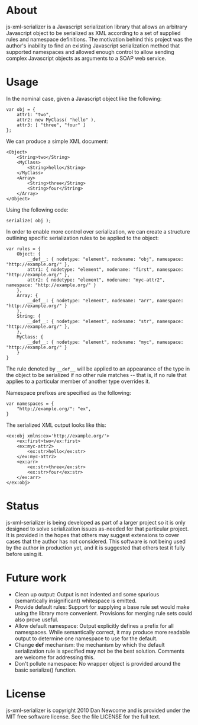 # About

js-xml-serializer is a Javascript serialization library that allows an arbitrary Javascript object to be serialized as XML according to a set of supplied rules and namespace definitions. The motivation behind this project was the author's inability to find an existing Javascript serialization method that supported namespaces and allowed enough control to allow sending complex Javascript objects as arguments to a SOAP web service.

# Usage

In the nominal case, given a Javascript object like the following:

    var obj = {
        attr1: "two",
        attr2: new MyClass( "hello" ),
        attr3: [ "three", "four" ]
    };

We can produce a simple XML document:

    <Object>
        <String>two</String>
        <MyClass>
            <String>hello</String>
        </MyClass>
        <Array>
            <String>three</String>
            <String>four</String>
        </Array>
    </Object>

Using the following code:

    serialize( obj );

In order to enable more control over serialization, we can create a structure outlining specific serialization rules to be applied to the object:

    var rules = {
        Object: {
            __def__: { nodetype: "element", nodename: "obj", namespace: "http://example.org/" },
            attr1: { nodetype: "element", nodename: "first", namespace: "http://example.org/" }, 
            attr2: { nodetype: "element", nodename: "myc-attr2", namespace: "http://example.org/" } 
        },
        Array: {
            __def__: { nodetype: "element", nodename: "arr", namespace: "http://example.org/" }
        },
        String: {
            __def__: { nodetype: "element", nodename: "str", namespace: "http://example.org/" },
        },
        MyClass: {
            __def__: { nodetype: "element", nodename: "myc", namespace: "http://example.org/" }
        }
    }

The rule denoted by `__def__` will be applied to an appearance of the type in the object to be serialized if no other rule matches -- that is, if no rule that applies to a particular member of another type overrides it.

Namespace prefixes are specified as the following:
    
    var namespaces = {
        "http://example.org/": "ex", 
    }

The serialized XML output looks like this:

    <ex:obj xmlns:ex='http://example.org/'>
        <ex:first>two</ex:first>
        <ex:myc-attr2>
            <ex:str>hello</ex:str>
        </ex:myc-attr2>
        <ex:arr>
            <ex:str>three</ex:str>
            <ex:str>four</ex:str>
        </ex:arr>
    </ex:obj>

# Status

js-xml-serializer is being developed as part of a larger project so it is only designed to solve serialization issues as-needed for that particular project. It is provided in the hopes that others may suggest extensions to cover cases that the author has not considered. This software is not being used by the author in production yet, and it is suggested that others test it fully before using it.

# Future work
 - Clean up output: Output is not indented and some spurious (semantically insignificant) whitespace is emitted.
 - Provide default rules: Support for supplying a base rule set would make using the library more convenient. Provisions for merging rule sets could also prove useful.
 - Allow default namespace: Output explicitly defines a prefix for all namespaces. While semantically correct, it may produce more readable output to determine one namespace to use for the default.
 - Change __def__ mechanism: the mechanism by which the default serialization rule is specified may not be the best solution. Comments are welcome for addressing this.
 - Don't pollute namespace: No wrapper object is provided around the basic serialize() function.

# License
js-xml-serializer is copyright 2010 Dan Newcome and is provided under the MIT free software license. See the file LICENSE for 
the full text.

